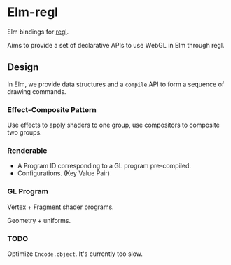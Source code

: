 # Elm-regl

Elm bindings for [regl](https://github.com/regl-project/regl).

Aims to provide a set of declarative APIs to use WebGL in Elm through regl.

## Design

In Elm, we provide data structures and a `compile` API to form a sequence of drawing commands.

### Effect-Composite Pattern

Use effects to apply shaders to one group, use compositors to composite two groups.

### Renderable

- A Program ID corresponding to a GL program pre-compiled.
- Configurations. (Key Value Pair)

### GL Program

Vertex + Fragment shader programs.

Geometry + uniforms.


### TODO

Optimize `Encode.object`. It's currently too slow.
